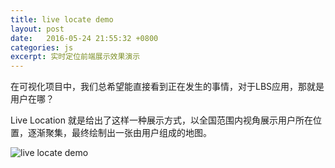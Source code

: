 ```yaml
---
title: live locate demo
layout: post
date:   2016-05-24 21:55:32 +0800
categories: js
excerpt: 实时定位前端展示效果演示
---
```


在可视化项目中，我们总希望能直接看到正在发生的事情，对于LBS应用，那就是用户在哪？

Live Location 就是给出了这样一种展示方式，以全国范围内视角展示用户所在位置，逐渐聚集，最终绘制出一张由用户组成的地图。

![live locate demo]({{site.github.url}}/livelocate/screenshot.png)

